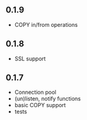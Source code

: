 
## 0.1.9

- COPY in/from operations

## 0.1.8

- SSL support

## 0.1.7

- Connection pool
- (un)listen, notify functions
- basic COPY support
- tests
